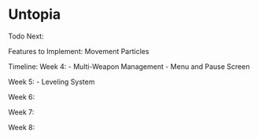 # Untopia

Todo Next:

Features to Implement:
  Movement Particles

Timeline:
  Week 4: 
    - Multi-Weapon Management
    - Menu and Pause Screen
    
  Week 5:
    - Leveling System
    
  Week 6:
  
  
  Week 7:
  
  
  Week 8:
  
 

